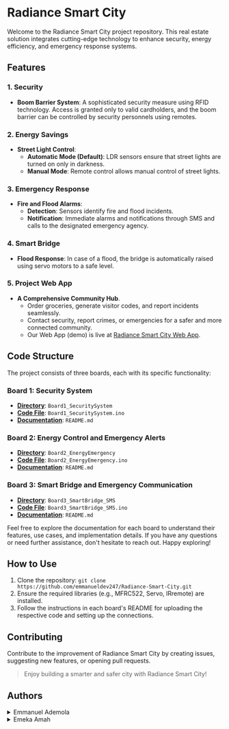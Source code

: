 # Radiance Smart City

Welcome to the Radiance Smart City project repository. This real estate solution integrates cutting-edge technology to enhance security, energy efficiency, and emergency response systems.

## Features

### 1. Security

- **Boom Barrier System**: A sophisticated security measure using RFID technology. Access is granted only to valid cardholders, and the boom barrier can be controlled by security personnels using remotes.

### 2. Energy Savings

- **Street Light Control**:
  - **Automatic Mode (Default)**: LDR sensors ensure that street lights are turned on only in darkness.
  - **Manual Mode**: Remote control allows manual control of street lights.

### 3. Emergency Response

- **Fire and Flood Alarms**:
  - **Detection**: Sensors identify fire and flood incidents.
  - **Notification**: Immediate alarms and notifications through SMS and calls to the designated emergency agency.

### 4. Smart Bridge

- **Flood Response**: In case of a flood, the bridge is automatically raised using servo motors to a safe level.

### 5. Project Web App

- **A Comprehensive Community Hub**.
   - Order groceries, generate visitor codes, and report incidents seamlessly.
   - Contact security, report crimes, or emergencies for a safer and more connected community.
   - Our Web App (demo) is live at [Radiance Smart City Web App](https://radiancesmartcity.free.nf).

## Code Structure

The project consists of three boards, each with its specific functionality:

### Board 1: Security System

- [**Directory**](./Board1_SecuritySystem): `Board1_SecuritySystem`
- [**Code File**](./Board1_SecuritySystem/Board1_SecuritySystem.ino): `Board1_SecuritySystem.ino`
- [**Documentation**](./Board1_SecuritySystem/README.md): `README.md`


### Board 2: Energy Control and Emergency Alerts

- [**Directory**](./Board2_EnergyEmergency): `Board2_EnergyEmergency`
- [**Code File**](./Board2_EnergyEmergency/Board2_EnergyEmergency.ino): `Board2_EnergyEmergency.ino`
- [**Documentation**](./Board2_EnergyEmergency/Board2_EnergyEmergency/README.md): `README.md`

### Board 3: Smart Bridge and Emergency Communication

- [**Directory**](./Board3_SmartBridge_SMS): `Board3_SmartBridge_SMS`
- [**Code File**](./Board3_SmartBridge_SMS/Board3_SmartBridge_SMS.ino): `Board3_SmartBridge_SMS.ino`
- [**Documentation**](./BBoard3_SmartBridge_SMS/README.md): `README.md`

Feel free to explore the documentation for each board to understand their features, use cases, and implementation details. If you have any questions or need further assistance, don't hesitate to reach out. Happy exploring!

## How to Use

1. Clone the repository: `git clone https://github.com/emmanueldev247/Radiance-Smart-City.git`
2. Ensure the required libraries (e.g., MFRC522, Servo, IRremote) are installed.
3. Follow the instructions in each board's README for uploading the respective code and setting up the connections.


## Contributing

Contribute to the improvement of Radiance Smart City by creating issues, suggesting new features, or opening pull requests.

> Enjoy building a smarter and safer city with Radiance Smart City!

## Authors

<details>
    <summary>Emmanuel Ademola</summary>
    <ul>
    <li><a href="https://www.github.com/emmanueldev247">Github</a></li>
    <li><a href="https://www.twitter.com/emmanueldev247">Twitter</a></li>
    <li><a href="mailto:mailemmydee@gmail.com">e-mail</a></li>
    </ul>
</details>
<details>
    <summary>Emeka Amah</summary>
    <ul>
    <li><a href="mailto:patnet84@gmail.com">e-mail</a></li>
    </ul>
</details>
